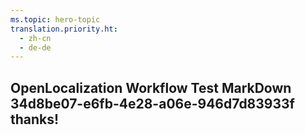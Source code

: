 ```yaml
---
ms.topic: hero-topic
translation.priority.ht: 
  - zh-cn
  - de-de
---
```

## OpenLocalization Workflow Test MarkDown 34d8be07-e6fb-4e28-a06e-946d7d83933f thanks!

